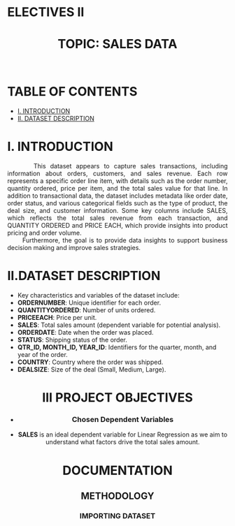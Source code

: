 # ELECTIVES II
<h1 align="center">TOPIC: SALES DATA</h1>
<br>

# TABLE OF CONTENTS
  * [I. INTRODUCTION](#i-introduction)
  * [II. DATASET DESCRIPTION](#ii-datasetdescription)
    
# I. INTRODUCTION
<p align="justify"> 
  &nbsp;&nbsp;&nbsp;&nbsp;&nbsp;&nbsp;This dataset appears to capture sales transactions, including information about orders, customers, and sales revenue. Each row represents a specific order line item, with details such as the order number, quantity ordered, price per item, and the total sales value for that line. In addition to transactional data, the dataset includes metadata like order date, order status, and various categorical fields such as the type of product, the deal size, and customer information. Some key columns include SALES, which reflects the total sales revenue from each transaction, and QUANTITY ORDERED and PRICE EACH, which provide insights into product pricing and order volume.
 <br>
  &nbsp;&nbsp;&nbsp;&nbsp;&nbsp;&nbsp;Furthermore, the goal is to provide data insights to support business decision making and improve sales strategies. 

# II.DATASET DESCRIPTION
- Key characteristics and variables of the dataset include:
- **ORDERNUMBER**: Unique identifier for each order.
- **QUANTITYORDERED**: Number of units ordered.
- **PRICEEACH**: Price per unit.
- **SALES**: Total sales amount (dependent variable for potential analysis).
- **ORDERDATE**: Date when the order was placed.
- **STATUS**: Shipping status of the order.
- **QTR_ID, MONTH_ID, YEAR_ID**: Identifiers for the quarter, month, and year of the order.
- **COUNTRY**: Country where the order was shipped.
- **DEALSIZE**: Size of the deal (Small, Medium, Large).

<div align="center">
 


# III PROJECT OBJECTIVES
- ### Chosen Dependent Variables
- **SALES** is an ideal dependent variable for Linear Regression as we aim to understand what factors drive the total sales amount.

# DOCUMENTATION
## METHODOLOGY
### IMPORTING DATASET






